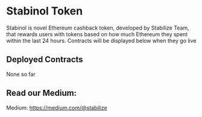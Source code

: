 # Stabinol Token
Stabinol is novel Ethereum cashback token, developed by Stabilize Team, that rewards users with tokens based on how much Ethereum they spent within the last 24 hours. Contracts will be displayed below when they go live

## Deployed Contracts
None so far

## Read our Medium:
Medium: https://medium.com/@stabilize
